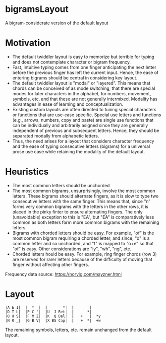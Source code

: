 # bigramsLayout
A bigram-considerate version of the default layout

# Motivation
- The default twiddler layout is easy to memorize but terrible for typing and does not contemplate character or bigram frequency.
- Fast, intuitive typing comes from one finger anticipating the next letter before the previous finger has left the current input. Hence, the ease of entering bigrams should be central in considering key layout.
- The default twiddler layout is "modal" or "layered". This means that chords can be conceived of as mode switching, that there are special modes for later characters in the alphabet, for numbers, movement, symbols, etc. and that these are not generally intermixed. Modality has advantages in ease of learning and conceptualization.
- Existing custom layouts are often directed to tuning special characters or functions that are use-case specific. Special use letters and functions (e.g., arrows, numbers, copy and paste) are single use functions that can be individually and arbitrarily asigned since they are generally independent of previous and subsequent letters. Hence, they should be separated modally from alphabetic letters.
- Thus, the need arises for a layout that considers character frequency and the ease of typing consecutive letters (bigrams) for a universal prose use case while retaining the modality of the default layout.

# Heuristics
- The most common letters should be unchorded
- The most common bigrams, unsurprisingly, involve the most common letters. These bigrams should alternate fingers, as it is slow to type two consecutive letters with the same finger. This means that, since "n" forms very common bigrams with the letters in the other rows, it is placed in the pinky finter to ensure alternating fingers. The only (unavoidable) exception to this is "EA", but "EA" is comparatively less common as both letters form more common bigrams with the remaining letters.
- Bigrams with chorded letters should be easy. For example, "of" is the most common bigram requiring a chorded letter, and since, "o" is a common letter and so unchorded, and "f" is mapped to "o+e" so that "of" is easy. Other considerations are "ly", "wh", "ng", etc.
- Chorded letters hould be easy. For example, ring finger chords (row 3) are reserved for rarer letters because of the difficulty of moving that finger without affecting other fingers.

   
Frequency data source:
https://norvig.com/mayzner.html

# Layout

```
|A E I|  |  *  |  |       *|  |       |  
|D T L|  |P C '|  |U  J Ret|  |      *|
|O H S|  |F M Z|  |K  Q Del|  |   +   |  *y
|N R _|  |G B V|  |X BS Cap|  |   +  *|  +w
```

The remaining symbols, letters, etc. remain unchanged from the default layout.
